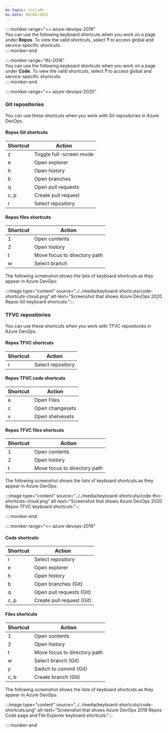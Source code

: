 ```yaml
---
ms.topic: include
ms.date: 04/04/2022
---
```


<a id="code-shortcuts"></a>

::: moniker range=">= azure-devops-2019"  
You can use the following keyboard shortcuts when you work on a page under **Repos**. To view the valid shortcuts, select **?** to access  global and service-specific shortcuts.  
::: moniker-end

::: moniker range="tfs-2018"  
You can use the following keyboard shortcuts when you work on a page under **Code**. To view the valid shortcuts, select **?** to access global and service-specific shortcuts.  
::: moniker-end

::: moniker range=">= azure-devops-2020"

### Git repositories

You can use these shortcuts when you work with Git repositories in Azure DevOps.

#### Repos Git shortcuts

|Shortcut|Action|
|---|---|
|z|Toggle full-screen mode|
|e|Open explorer|
|h|Open history|
|b|Open branches|
|q|Open pull requests|
|c, p|Create pull request|
|r|Select repository|

#### Repos files shortcuts

|Shortcut|Action|
|---|---|
|1|Open contents|
|2|Open history|
|t|Move focus to directory path|
|w|Select branch|

The following screenshot shows the lists of keyboard shortcuts as they appear in Azure DevOps:

:::image type="content" source="../../media/keyboard-shortcuts/code-shortcuts-cloud.png" alt-text="Screenshot that shows Azure DevOps 2020 Repos Git keyboard shortcuts.":::

### TFVC repositories

You can use these shortcuts when you work with TFVC repositories in Azure DevOps.

#### Repos TFVC shortcuts

|Shortcut|Action|
|---|---|
|r|Select repository|

#### Repos TFVC code shortcuts

|Shortcut|Action|
|---|---|
|e|Open Files|
|c|Open changesets|
|v|Open shelvesets|

#### Repos TFVC files shortcuts

|Shortcut|Action|
|---|---|
|1|Open contents|
|2|Open history|
|t|Move focus to directory path|

The following screenshot shows the lists of keyboard shortcuts as they appear in Azure DevOps:

:::image type="content" source="../../media/keyboard-shortcuts/code-tfvc-shortcuts-cloud.png" alt-text="Screenshot that shows Azure DevOps 2020 Repos TFVC keyboard shortcuts.":::

::: moniker-end

::: moniker range="<= azure-devops-2019"

#### Code shortcuts

|Shortcut|Action|
|---|---|
|r|Select repository|
|e|Open explorer|
|h|Open history|
|b|Open branches (Git)|
|q|Open pull requests (Git)|
|c, p|Create pull request (Git)|
  
#### Files shortcuts

|Shortcut|Action|
|---|---|
|1|Open contents|
|2|Open history|
|t|Move focus to directory path|
|w|Select branch (Git)|
|y|Switch to commit (Git)|
|c, b|Create branch (Git)|

The following screenshot shows the lists of keyboard shortcuts as they appear in Azure DevOps:

:::image type="content" source="../../media/keyboard-shortcuts/code-shortcuts.png" alt-text="Screenshot that shows Azure DevOps 2019 Repos Code page and File Explorer keyboard shortcuts.":::

::: moniker-end
